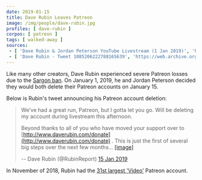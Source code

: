 ```yaml
---
date: 2019-01-15
title: Dave Rubin Leaves Patreon
image: /img/people/dave-rubin.jpg
profiles: [ dave-rubin ]
corpos: [ patreon ]
tags: [ walked-away ]
sources:
 - [ 'Dave Rubin & Jordan Peterson YouTube Livestream (1 Jan 2019)', 'https://www.youtube.com/watch?v=Zp9ZJiFFBnU' ]
 - [ 'Dave Rubin - Tweet 1085206222788165639', 'https://web.archive.org/web/20190115172654/https://twitter.com/RubinReport/status/1085206222788165639' ]
---
```


Like many other creators, Dave Rubin experienced severe Patreon losses due to the [Sargon ban](/e/patreon-bans-sargon/).
On January 1, 2019, he and Jordan Peterson decided they would both delete their Patreon accounts on January 15.

Below is Rubin's tweet announcing his Patreon account deletion:

> We’ve had a great run, Patreon, but I gotta let you go. Will be deleting my account during livestream this afternoon.
>
> Beyond thanks to all of you who have moved your support over to [http://www.daverubin.com/donate](http://www.daverubin.com/donate) . This is just the first of several big steps over the next few months... [[image]](letter.jpg)
>
> -- Dave Rubin (@RubinReport) [15 Jan 2019](https://web.archive.org/web/20190115172654/https://twitter.com/RubinReport/status/1085206222788165639)

In November of 2018, Rubin had the [31st largest 'Video'](https://graphtreon.com/monthly-ranking/video#Nov2018) Patreon account.
